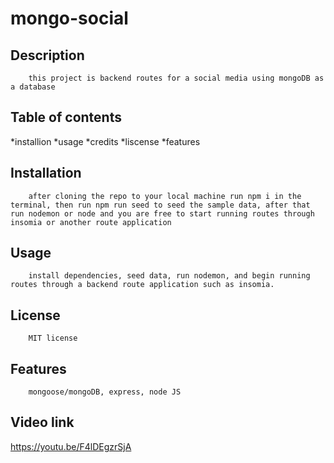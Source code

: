 
# mongo-social
## Description
        this project is backend routes for a social media using mongoDB as a database
     
## Table of contents
 *installion
 *usage
 *credits
 *liscense
 *features        
        
## Installation
        after cloning the repo to your local machine run npm i in the terminal, then run npm run seed to seed the sample data, after that run nodemon or node and you are free to start running routes through insomia or another route application
        
## Usage
        install dependencies, seed data, run nodemon, and begin running routes through a backend route application such as insomia.

        
## License
        MIT license
        

## Features
        mongoose/mongoDB, express, node JS

## Video link
   
   https://youtu.be/F4lDEgzrSjA
